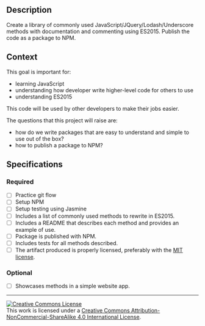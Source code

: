 ## Description

Create a library of commonly used JavaScript/JQuery/Lodash/Underscore methods with documentation and commenting using ES2015. Publish the code as a package to NPM.

## Context

This goal is important for:
- learning JavaScript
- understanding how developer write higher-level code for others to use
- understanding ES2015

This code will be used by other developers to make their jobs easier.

The questions that this project will raise are:
- how do we write packages that are easy to understand and simple to use out of the box?
- how to publish a package to NPM?

## Specifications

### Required

- [ ] Practice git flow
- [ ] Setup NPM
- [ ] Setup testing using Jasmine
- [ ] Includes a list of commonly used methods to rewrite in ES2015.
- [ ] Includes a README that describes each method and provides an example of use.
- [ ] Package is published with NPM.
- [ ] Includes tests for all methods described.
- [ ] The artifact produced is properly licensed, preferably with the [MIT license][mit-license].

### Optional

- [ ] Showcases methods in a simple website app.

---

<!-- LICENSE -->

<a rel="license" href="http://creativecommons.org/licenses/by-nc-sa/4.0/"><img alt="Creative Commons License" style="border-width:0" src="https://i.creativecommons.org/l/by-nc-sa/4.0/80x15.png" /></a>
<br />This work is licensed under a <a rel="license" href="http://creativecommons.org/licenses/by-nc-sa/4.0/">Creative Commons Attribution-NonCommercial-ShareAlike 4.0 International License</a>.

[mit-license]: https://opensource.org/licenses/MIT
